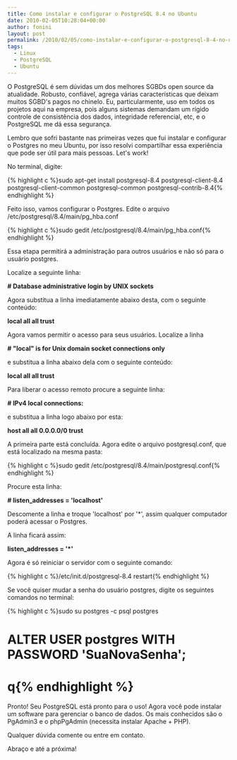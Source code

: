 ```yaml
---
title: Como instalar e configurar o PostgreSQL 8.4 no Ubuntu
date: 2010-02-05T10:28:04+00:00
author: fonini
layout: post
permalink: /2010/02/05/como-instalar-e-configurar-o-postgresql-8-4-no-ubuntu/
tags:
  - Linux
  - PostgreSQL
  - Ubuntu
---
```

O PostgreSQL é sem dúvidas um dos melhores SGBDs open source da atualidade. Robusto, confiável, agrega várias características que deixam muitos SGBD's pagos no chinelo. Eu, particularmente, uso em todos os projetos aqui na empresa, pois alguns sistemas demandam um rígido controle de consistência dos dados, integridade referencial, etc, e o PostgreSQL me dá essa segurança.

Lembro que sofri bastante nas primeiras vezes que fui instalar e configurar o Postgres no meu Ubuntu, por isso resolvi compartilhar essa experiência que pode ser útil para mais pessoas. Let's work!

No terminal, digite:

{% highlight c %}sudo apt-get install postgresql-8.4 postgresql-client-8.4 postgresql-client-common postgresql-common postgresql-contrib-8.4{% endhighlight %}

Feito isso, vamos configurar o Postgres. Edite o arquivo /etc/postgresql/8.4/main/pg_hba.conf

{% highlight c %}sudo gedit /etc/postgresql/8.4/main/pg_hba.conf{% endhighlight %}

Essa etapa permitirá a administração para outros usuários e não só para o usuário postgres.
  
Localize a seguinte linha:
  
**# Database administrative login by UNIX sockets**
  
Agora substitua a linha imediatamente abaixo desta, com o seguinte conteúdo:
  
**local all all trust**

Agora vamos permitir o acesso para seus usuários. Localize a linha
  
**# "local" is for Unix domain socket connections only**
  
e substitua a linha abaixo dela com o seguinte conteúdo:
  
**local all all trust**

Para liberar o acesso remoto procure a seguinte linha:
  
**# IPv4 local connections:**
  
e substitua a linha logo abaixo por esta:
  
**host all all 0.0.0.0/0 trust**

A primeira parte está concluída. Agora edite o arquivo postgresql.conf, que está localizado na mesma pasta:

{% highlight c %}sudo gedit /etc/postgresql/8.4/main/postgresql.conf{% endhighlight %}

Procure esta linha:

**# listen_addresses = 'localhost'**

Descomente a linha e troque 'localhost' por '*', assim qualquer computador poderá acessar o Postgres.

A linha ficará assim:

**listen_addresses = '*'**

Agora é só reiniciar o servidor com o seguinte comando:

{% highlight c %}/etc/init.d/postgresql-8.4 restart{% endhighlight %}

Se você quiser mudar a senha do usuário postgres, digite os seguintes comandos no terminal:

{% highlight c %}sudo su postgres -c psql postgres
# ALTER USER postgres WITH PASSWORD 'SuaNovaSenha';
# q{% endhighlight %}

Pronto! Seu PostgreSQL está pronto para o uso! Agora você pode instalar um software para gerenciar o banco de dados. Os mais conhecidos são o PgAdmin3 e o phpPgAdmin (necessita instalar Apache + PHP).
  
Qualquer dúvida comente ou entre em contato.

Abraço e até a próxima!
